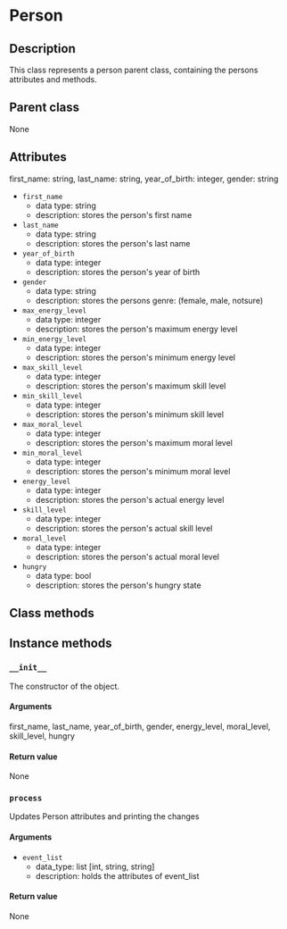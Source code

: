 # Person

## Description
This class represents a person parent class, containing the persons attributes and methods.

## Parent class
None

## Attributes
first_name: string, last_name: string, year_of_birth: integer, gender: string
* ```first_name```
  * data type: string
  * description: stores the person's first name
* ```last_name```
  * data type: string
  * description: stores the person's last name
* ```year_of_birth```
   * data type: integer
   * description: stores the person's year of birth
* ```gender```
  * data type: string
  * description: stores the persons genre: (female, male, notsure)
* ```max_energy_level```
    * data type: integer
    * description: stores the person's maximum  energy level
* ```min_energy_level```
    * data type: integer
    * description: stores the person's minimum energy level
* ```max_skill_level```
     * data type: integer
     * description: stores the person's maximum skill level
* ```min_skill_level```
    * data type: integer
    * description: stores the person's minimum skill level
* ```max_moral_level```
    * data type: integer
    * description: stores the person's maximum moral level
* ```min_moral_level```
    * data type: integer
    * description: stores the person's minimum moral level
* ```energy_level```
     * data type: integer
     * description: stores the person's actual energy level
* ```skill_level```
    * data type: integer
    * description: stores the person's actual skill level
* ```moral_level```
    * data type: integer
    * description: stores the person's actual moral level
* ```hungry```
    * data type: bool
    * description: stores the person's hungry state

## Class methods


## Instance methods

### ```__init__```
The constructor of the object.

#### Arguments

first_name, last_name, year_of_birth, gender, energy_level, moral_level, skill_level, hungry

#### Return value
None

### ```process```

Updates Person attributes and printing the changes
#### Arguments
* ```event_list```
  * data_type: list [int, string, string]
  * description: holds the attributes of event_list

#### Return value
None

